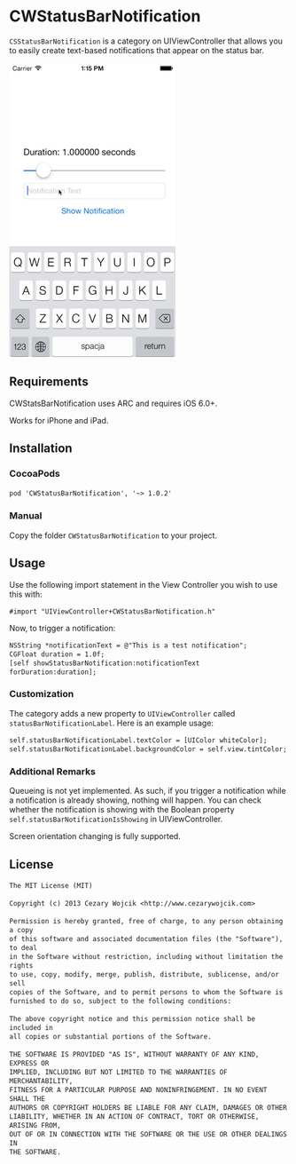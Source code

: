 # CWStatusBarNotification

`CSStatusBarNotification` is a category on UIViewController that allows you to easily create text-based notifications that appear on the status bar.

![screenshot](demo.gif)

## Requirements

CWStatsBarNotification uses ARC and requires iOS 6.0+.

Works for iPhone and iPad.

## Installation

### CocoaPods

`pod 'CWStatusBarNotification', '~> 1.0.2'`

### Manual

Copy the folder `CWStatusBarNotification` to your project.

## Usage

Use the following import statement in the View Controller you wish to use this with:

    #import "UIViewController+CWStatusBarNotification.h"

Now, to trigger a notification:

    NSString *notificationText = @"This is a test notification";
    CGFloat duration = 1.0f;
    [self showStatusBarNotification:notificationText forDuration:duration];

### Customization

The category adds a new property to `UIViewController` called `statusBarNotificationLabel`. Here is an example usage:

    self.statusBarNotificationLabel.textColor = [UIColor whiteColor];
    self.statusBarNotificationLabel.backgroundColor = self.view.tintColor;

### Additional Remarks

Queueing is not yet implemented. As such, if you trigger a notification while a notification is already showing, nothing will happen. You can check whether the notification is showing with the Boolean property `self.statusBarNotificationIsShowing` in UIViewController.

Screen orientation changing is fully supported.

## License

    The MIT License (MIT)

    Copyright (c) 2013 Cezary Wojcik <http://www.cezarywojcik.com>

    Permission is hereby granted, free of charge, to any person obtaining a copy
    of this software and associated documentation files (the "Software"), to deal
    in the Software without restriction, including without limitation the rights
    to use, copy, modify, merge, publish, distribute, sublicense, and/or sell
    copies of the Software, and to permit persons to whom the Software is
    furnished to do so, subject to the following conditions:

    The above copyright notice and this permission notice shall be included in
    all copies or substantial portions of the Software.

    THE SOFTWARE IS PROVIDED "AS IS", WITHOUT WARRANTY OF ANY KIND, EXPRESS OR
    IMPLIED, INCLUDING BUT NOT LIMITED TO THE WARRANTIES OF MERCHANTABILITY,
    FITNESS FOR A PARTICULAR PURPOSE AND NONINFRINGEMENT. IN NO EVENT SHALL THE
    AUTHORS OR COPYRIGHT HOLDERS BE LIABLE FOR ANY CLAIM, DAMAGES OR OTHER
    LIABILITY, WHETHER IN AN ACTION OF CONTRACT, TORT OR OTHERWISE, ARISING FROM,
    OUT OF OR IN CONNECTION WITH THE SOFTWARE OR THE USE OR OTHER DEALINGS IN
    THE SOFTWARE.
